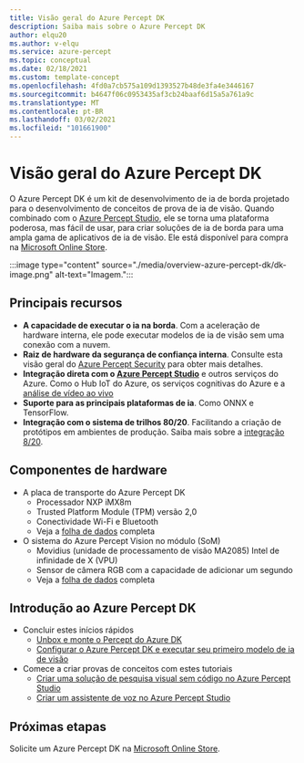 ```yaml
---
title: Visão geral do Azure Percept DK
description: Saiba mais sobre o Azure Percept DK
author: elqu20
ms.author: v-elqu
ms.service: azure-percept
ms.topic: conceptual
ms.date: 02/18/2021
ms.custom: template-concept
ms.openlocfilehash: 4fd0a7cb575a109d1393527b48de3fa4e3446167
ms.sourcegitcommit: b4647f06c0953435af3cb24baaf6d15a5a761a9c
ms.translationtype: MT
ms.contentlocale: pt-BR
ms.lasthandoff: 03/02/2021
ms.locfileid: "101661900"
---
```

# <a name="azure-percept-dk-overview"></a>Visão geral do Azure Percept DK

O Azure Percept DK é um kit de desenvolvimento de ia de borda projetado para o desenvolvimento de conceitos de prova de ia de visão. Quando combinado com o [Azure Percept Studio](./overview-azure-percept-studio.md), ele se torna uma plataforma poderosa, mas fácil de usar, para criar soluções de ia de borda para uma ampla gama de aplicativos de ia de visão. Ele está disponível para compra na [Microsoft Online Store](https://go.microsoft.com/fwlink/p/?LinkId=2155270).

:::image type="content" source="./media/overview-azure-percept-dk/dk-image.png" alt-text="Imagem.":::

## <a name="key-features"></a>Principais recursos

- **A capacidade de executar o ia na borda**. Com a aceleração de hardware interna, ele pode executar modelos de ia de visão sem uma conexão com a nuvem.
- **Raiz de hardware da segurança de confiança interna**. Consulte esta visão geral do [Azure Percept Security](./overview-percept-security.md) para obter mais detalhes.
- **Integração direta com o [Azure Percept Studio](./overview-azure-percept-studio.md)** e outros serviços do Azure. Como o Hub IoT do Azure, os serviços cognitivas do Azure e a [análise de vídeo ao vivo](https://docs.microsoft.com/azure/media-services/live-video-analytics-edge/overview)
- **Suporte para as principais plataformas de ia**. Como ONNX e TensorFlow.
- **Integração com o sistema de trilhos 80/20**. Facilitando a criação de protótipos em ambientes de produção. Saiba mais sobre a [integração 8/20](./overview-8020-integration.md).

## <a name="hardware-components"></a>Componentes de hardware

- A placa de transporte do Azure Percept DK
    - Processador NXP iMX8m
    - Trusted Platform Module (TPM) versão 2,0
    - Conectividade Wi-Fi e Bluetooth
    - Veja a [folha de dados](./azure-percept-dk-datasheet.md) completa
- O sistema do Azure Percept Vision no módulo (SoM)
    - Movidius (unidade de processamento de visão MA2085) Intel de infinidade de X (VPU)
    - Sensor de câmera RGB com a capacidade de adicionar um segundo
    - Veja a [folha de dados](./azure-percept-vision-datasheet.md) completa

## <a name="get-started-with-the-azure-percept-dk"></a>Introdução ao Azure Percept DK

- Concluir estes inícios rápidos
    - [Unbox e monte o Percept do Azure DK](./quickstart-percept-dk-unboxing.md)
    - [Configurar o Azure Percept DK e executar seu primeiro modelo de ia de visão](./quickstart-percept-dk-set-up.md)
- Comece a criar provas de conceitos com estes tutoriais
    - [Criar uma solução de pesquisa visual sem código no Azure Percept Studio](./tutorial-nocode-vision.md)
    - [Criar um assistente de voz no Azure Percept Studio](./tutorial-no-code-speech.md)

## <a name="next-steps"></a>Próximas etapas

Solicite um Azure Percept DK na [Microsoft Online Store](https://go.microsoft.com/fwlink/p/?LinkId=2155270).